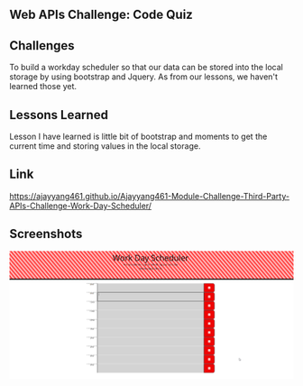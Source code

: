 
## Web APIs Challenge: Code Quiz
## Challenges

To build a workday scheduler so that our data can be stored into the local storage by using bootstrap and Jquery. As from our lessons, we haven't learned those yet. 
## Lessons Learned

Lesson I have learned is little bit of bootstrap and moments to get the current time and storing values in the local storage. 


## Link



 https://ajayyang461.github.io/Ajayyang461-Module-Challenge-Third-Party-APIs-Challenge-Work-Day-Scheduler/
## Screenshots

![login](https://github.com/Ajayyang461/Ajayyang461-Module-Challenge-Third-Party-APIs-Challenge-Work-Day-Scheduler/blob/main/Css/2022-07-06%2008_14_09-script.js%20-%20Untitled%20(Workspace)%20-%20Visual%20Studio%20Code.png?raw=true)

